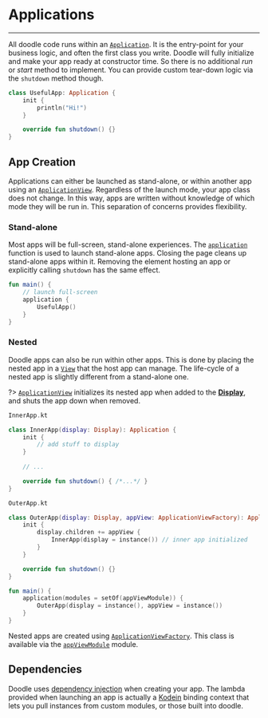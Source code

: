 # Applications
--------------

All doodle code runs within an [`Application`](https://github.com/pusolito/doodle/blob/master/Browser/src/commonMain/kotlin/com/nectar/doodle/application/Application.kt). It is the entry-point for your business logic, and often the first
class you write. Doodle will fully initialize and make your app ready at constructor time. So there is no additional
*run* or *start* method to implement. You can provide custom tear-down logic via the `shutdown` method though.

```kotlin
class UsefulApp: Application {
    init {
        println("Hi!")
    }

    override fun shutdown() {}
}
```

## App Creation

Applications can either be launched as stand-alone, or within another app using an [`ApplicationView`](). Regardless of the launch
mode, your app class does not change. In this way, apps are written without knowledge of which mode they will be run in. This
separation of concerns provides flexibility.

### Stand-alone

Most apps will be full-screen, stand-alone experiences. The [`application`]() function is used to launch stand-alone apps.
Closing the page cleans up stand-alone apps within it. Removing the element hosting an app or explicitly calling `shutdown`
has the same effect.

```kotlin
fun main() {
    // launch full-screen
    application {
        UsefulApp()
    }
}
```

### Nested

Doodle apps can also be run within other apps. This is done by placing the nested app in a [`View`]() that the host app can
manage. The life-cycle of a nested app is slightly different from a stand-alone one.

?> [`ApplicationView`]() initializes its
nested app when added to the [**Display**](display.md?id=the-display-is-an-apps-root-container), and shuts the app down when removed.

```kotlin
InnerApp.kt

class InnerApp(display: Display): Application {
    init {
        // add stuff to display
    }
    
    // ...

    override fun shutdown() { /*...*/ }
}
```
```kotlin
OuterApp.kt

class OuterApp(display: Display, appView: ApplicationViewFactory): Application {
    init {
        display.children += appView {
            InnerApp(display = instance()) // inner app initialized 
        }
    }

    override fun shutdown() {}
}

fun main() {
    application(modules = setOf(appViewModule)) {
        OuterApp(display = instance(), appView = instance())
    }
}
```

Nested apps are created using [`ApplicationViewFactory`](). This class is available via the [`appViewModule`]() module.

## Dependencies

Doodle uses [dependency injection](https://en.wikipedia.org/wiki/Dependency_injection) when creating your app. The
lambda provided when launching an app is actually a [Kodein](https://github.com/Kodein-Framework/Kodein-DI) binding
context that lets you pull instances from custom modules, or those built into doodle.